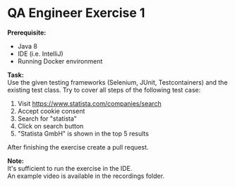 # QA Engineer Exercise 1

**Prerequisite:**
- Java 8
- IDE (i.e. IntelliJ)
- Running Docker environment

**Task:** \
Use the given testing frameworks (Selenium, JUnit, Testcontainers) and the existing test class.
Try to cover all steps of the following test case:

1. Visit https://www.statista.com/companies/search
2. Accept cookie consent
3. Search for "statista"
4. Click on search button
5. "Statista GmbH" is shown in the top 5 results

After finishing the exercise create a pull request.

**Note:** \
It's sufficient to run the exercise in the IDE. \
An example video is available in the recordings folder.
